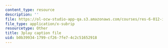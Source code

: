 ```yaml
---
content_type: resource
description: ''
file: https://ol-ocw-studio-app-qa.s3.amazonaws.com/courses/res-6-012-introduction-to-probability-spring-2018/b0b399341799cf267fe74c2c51652918_X-krLprDrOI.srt
file_type: application/x-subrip
resourcetype: Other
title: 3play caption file
uid: b0b39934-1799-cf26-7fe7-4c2c51652918
---
```

